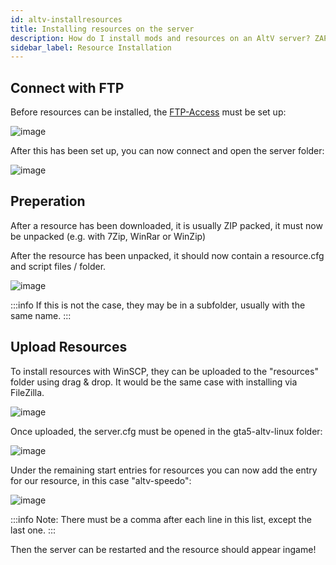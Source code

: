 ```yaml
---
id: altv-installresources
title: Installing resources on the server
description: How do I install mods and resources on an AltV server? ZAP-Hosting.com documentations
sidebar_label: Resource Installation
---
```


## Connect with FTP

Before resources can be installed, the [FTP-Access](gameserver_ftpaccess.md) must be set up:

![image](https://user-images.githubusercontent.com/13604413/159184693-261d0660-4cfb-472e-b3bb-945ab6a33346.png)

After this has been set up, you can now connect and open the server folder:

![image](https://user-images.githubusercontent.com/13604413/169707290-e987df75-e338-4fb7-aa64-e9fb80fd3df0.png)


## Preperation

After a resource has been downloaded, it is usually ZIP packed, it must now be unpacked (e.g. with 7Zip, WinRar or WinZip)

After the resource has been unpacked, it should now contain a resource.cfg and script files / folder.

![image](https://user-images.githubusercontent.com/13604413/169707329-52aaa6ab-2de2-48ac-9c45-3a5d95968edc.png)

:::info
If this is not the case, they may be in a subfolder, usually with the same name.
:::

## Upload Resources

To install resources with WinSCP, they can be uploaded to the "resources" folder using drag & drop.
It would be the same case with installing via FileZilla. 

![image](https://user-images.githubusercontent.com/13604413/169707344-7e6e6266-5540-4b9b-a287-ce633a0f592e.png)

Once uploaded, the server.cfg must be opened in the gta5-altv-linux folder:

![image](https://user-images.githubusercontent.com/13604413/169707357-3a63ede6-1385-485c-bfa2-6b62fb9e629a.png)

Under the remaining start entries for resources you can now add the entry for our resource, in this case "altv-speedo":

![image](https://user-images.githubusercontent.com/13604413/169707378-85eb7c30-aba5-4b17-8b5f-4ed931aee14d.png)

:::info
Note: There must be a comma after each line in this list, except the last one.
:::


Then the server can be restarted and the resource should appear ingame!
